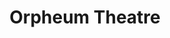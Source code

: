---
title: "Orpheum Theatre"
hashtag: orpheum-theatre
a:
  - theater
in:
  - Minneapolis
tags:
  - Minneapolis
---